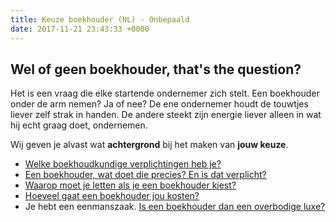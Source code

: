 ```yaml
---
title: Keuze boekhouder (NL) - Onbepaald
date: 2017-11-21 23:43:33 +0000
---
```

## Wel of geen boekhouder, that's the question?

Het is een vraag die elke startende ondernemer zich stelt. Een boekhouder onder de arm nemen? Ja of nee? De ene ondernemer houdt de touwtjes liever zelf strak in handen. De andere steekt zijn energie liever alleen in wat hij echt graag doet, ondernemen.

Wij geven je alvast wat **achtergrond** bij het maken van **jouw keuze**.

* [Welke boekhoudkundige verplichtingen heb je?](https://www.xerius.be/blog/wat-zijn-je-boekhoudkundige-verplichtingen)
* [Een boekhouder, wat doet die precies? En is dat verplicht?](https://www.xerius.be/blog/boekhouder-of-accountant)
* [Waarop moet je letten als je een boekhouder kiest?]()
* [Hoeveel gaat een boekhouder jou kosten?](http://www.xerius.be/blog/kosten-boekhouder/)
* Je hebt een eenmanszaak. [Is een boekhouder dan een overbodige luxe?](http://www.xerius.be/blog/boekhouding-eenmanszaak)